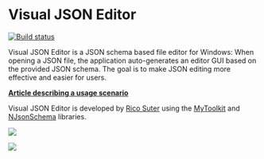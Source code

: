 # Visual JSON Editor

[![Build status](https://ci.appveyor.com/api/projects/status/x25686ex1dp8smax?svg=true)](https://ci.appveyor.com/project/rsuter/visualjsoneditor)

Visual JSON Editor is a JSON schema based file editor for Windows: When opening a JSON file, the application auto-generates an editor GUI based on the provided JSON schema. The goal is to make JSON editing more effective and easier for users. 

**[Article describing a usage scenario](http://blog.rsuter.com/?p=795)**

Visual JSON Editor is developed by [Rico Suter](http://rsuter.com) using the [MyToolkit](http://mytoolkit.io) and [NJsonSchema](http://njsonschema.org) libraries. 

![](http://rsuter.com/Projects/VisualJsonEditor/Screenshot02.png)

![](http://rsuter.com/Projects/VisualJsonEditor/Screenshot01.png)
